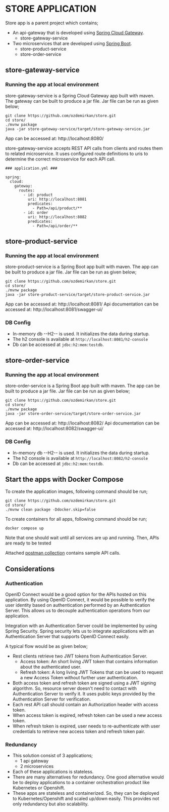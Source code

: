 # STORE APPLICATION

Store app is a parent project which contains;
* An api-gateway that is developed using [Spring Cloud Gateway](https://github.com/spring-cloud/spring-cloud-gateway).
  * store-gateway-service
* Two microservices that are developed using [Spring Boot](https://github.com/spring-projects/spring-boot).
  * store-product-service
  * store-order-service

## store-gateway-service

### Running the app at local environment
store-gateway-service is a Spring Cloud Gateway app built with maven.  
The gateway can be built to produce a jar file. Jar file can be run as given below;

```
git clone https://github.com/ozdemirkan/store.git
cd store/
./mvnw package
java -jar store-gateway-service/target/store-gateway-service.jar
```

App can be accessed at: http://localhost:8080/

store-gateway-service accepts REST API calls from clients and routes them to related microservice.
It uses configured route definitions to uris to determine the correct microservice for each API call.
```
### application.yml ###

spring:
  cloud:
    gateway:
      routes:
        - id: product
          uri: http://localhost:8081
          predicates:
            - Path=/api/product/**
        - id: order
          uri: http://localhost:8082
          predicates:
            - Path=/api/order/**

```


## store-product-service 

### Running the app at local environment
store-product-service is a Spring Boot app built with maven.
The app can be built to produce a jar file. Jar file can be run as given below;

```
git clone https://github.com/ozdemirkan/store.git
cd store/
./mvnw package
java -jar store-product-service/target/store-product-service.jar
```

App can be accessed at: http://localhost:8081/
Api documentation can be accessed at: http://localhost:8081/swagger-ui/

### DB Config

* In-memory db --H2-- is used. It initializes the data during startup.
* The h2 console is available at `http://localhost:8081/h2-console`
* Db can be accessed at `jdbc:h2:mem:testdb`.


## store-order-service

### Running the app at local environment
store-order-service is a Spring Boot app built with maven.
The app can be built to produce a jar file. Jar file can be run as given below;

```
git clone https://github.com/ozdemirkan/store.git
cd store/
./mvnw package
java -jar store-order-service/target/store-order-service.jar
```

App can be accessed at: http://localhost:8082/
Api documentation can be accessed at: http://localhost:8082/swagger-ui/

### DB Config

* In-memory db --H2-- is used. It initializes the data during startup.
* The h2 console is available at `http://localhost:8082/h2-console`
* Db can be accessed at `jdbc:h2:mem:testdb`.


## Start the apps with Docker Compose

To create the application images, following command should be run;

```
git clone https://github.com/ozdemirkan/store.git
cd store/
./mvnw clean package -Ddocker.skip=false
```

To create containers for all apps, following command should be run;

```
docker compose up
```

Note that one should wait until all services are up and running. Then, APIs are ready to be tested

Attached [postman collection](https://raw.githubusercontent.com/ozdemirkan/store/main/Store.postman_collection.json) contains sample API calls.


## Considerations
### Authentication
OpenID Connect would be a good option for the APIs hosted on this application. By using OpenID Connect, it would be possible to verify the user identity based on authentication performed by an Authentication Server.
This allows us to decouple authentication operations from our application. 

Integration with an Authentication Server could be implemented by using Spring Security. Spring security lets us to integrate applications with an Authentication Server that supports OpenID Connect easily. 

A typical flow would be as given below;

* Rest clients retrieve two JWT tokens from Authentication Server.
  * Access token: An short living JWT token that contains information about the authenticated user.
  * Refresh token: A long living JWT Tokens that can be used to request a new Access Token without further user authentication.  
* Both access token and refresh token are  signed using a JWT signing algorithm. So, resource server doesn't need to contact with Authentication Server to verify it. It uses public keys provided by the Authentication Server for verification.   
* Each rest API call should contain an Authorization header with access token.
* When access token is expired, refresh token can be used a new access token.
* When refresh token is expired, user needs to re-authenticate with user credentials to retrieve new access token and refresh token pair.

### Redundancy
* This solution consist of 3 applications;
  * 1 api gateway
  * 2 microservices
* Each of these applications is stateless. 
* There are many alternatives for redundancy. One good alternative would be to deploy applications to a container orchestration product like Kubernetes or Openshift.
* These apps are stateless and containerized. So, they can be deployed to Kubernetes/Openshift and scaled up/down easily. This provides not only redundancy but also scalability. 
